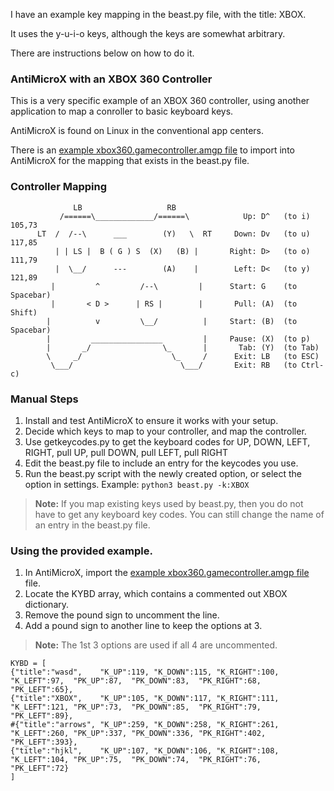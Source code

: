 I have an example key mapping in the beast.py file, with the title: XBOX.

It uses the y-u-i-o keys, although the keys are somewhat arbitrary.

There are instructions below on how to do it.

### **AntiMicroX** with an **XBOX 360** Controller

This is a very specific example of an XBOX 360 controller, using another application to map a conroller to basic keyboard keys.

AntiMicroX is found on Linux in the conventional app centers.

There is an [example xbox360.gamecontroller.amgp file](https://github.com/wattahay/cli-game-scripts/blob/master/examples/xbox360.gamecontroller.amgp) to import into AntiMicroX for the mapping that exists in the beast.py file.


### Controller Mapping

```       
              LB                   RB         
           /======\_____________/======\            Up: D^   (to i) 105,73
      LT  /  /--\      ___        (Y)   \  RT     Down: Dv   (to u) 117,85
          | | LS |  B ( G ) S  (X)   (B) |       Right: D>   (to o) 111,79
          |  \__/      ---        (A)    |        Left: D<   (to y) 121,89
         |         ^         /--\         |      Start: G    (to Spacebar)
         |       < D >      | RS |        |       Pull: (A)  (to Shift)
        |          v         \__/          |     Start: (B)  (to Spacebar)
        |         ________________         |     Pause: (X)  (to p)
        |       _/                \_       |       Tab: (Y)  (to Tab)
        \     _/                    \_     /      Exit: LB   (to ESC)
         \___/                        \___/       Exit: RB   (to Ctrl-c) 
```

### Manual Steps

1. Install and test AntiMicroX to ensure it works with your setup.
2. Decide which keys to map to your controller, and map the controller.
3. Use getkeycodes.py to get the keyboard codes for UP, DOWN, LEFT, RIGHT, pull UP, pull DOWN, pull LEFT, pull RIGHT
4. Edit the beast.py file to include an entry for the keycodes you use.
5. Run the beast.py script with the newly created option, or select the option in settings. Example: `python3 beast.py -k:XBOX`

> **Note:** If you map existing keys used by beast.py, then you do not have to get any keyboard key codes. You can still change the name of an entry in the beast.py file.

### Using the provided example.

1. In AntiMicroX, import the [example xbox360.gamecontroller.amgp file](https://github.com/wattahay/cli-game-scripts/blob/master/examples/xbox360.gamecontroller.amgp) file.
2. Locate the KYBD array, which contains a commented out XBOX dictionary.
3. Remove the pound sign to uncomment the line.
4. Add a pound sign to another line to keep the options at 3.

> **Note:** The 1st 3 options are used if all 4 are uncommented.

```
KYBD = [
{"title":"wasd", 	"K_UP":119, "K_DOWN":115, "K_RIGHT":100, "K_LEFT":97,  "PK_UP":87,  "PK_DOWN":83,  "PK_RIGHT":68,  "PK_LEFT":65},
{"title":"XBOX",  	"K_UP":105, "K_DOWN":117, "K_RIGHT":111, "K_LEFT":121, "PK_UP":73,  "PK_DOWN":85,  "PK_RIGHT":79,  "PK_LEFT":89},
#{"title":"arrows",	"K_UP":259, "K_DOWN":258, "K_RIGHT":261, "K_LEFT":260, "PK_UP":337, "PK_DOWN":336, "PK_RIGHT":402, "PK_LEFT":393},
{"title":"hjkl", 	"K_UP":107, "K_DOWN":106, "K_RIGHT":108, "K_LEFT":104, "PK_UP":75,  "PK_DOWN":74,  "PK_RIGHT":76,  "PK_LEFT":72}
]
```
